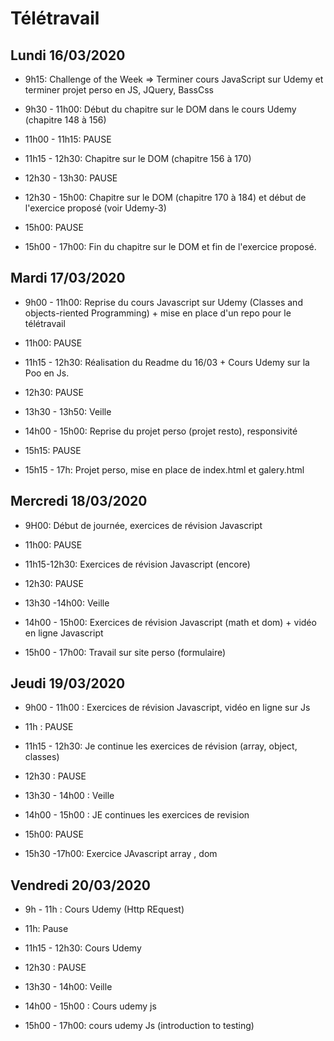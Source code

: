 # Télétravail

## Lundi 16/03/2020  

- 9h15: Challenge of the Week => Terminer cours JavaScript sur Udemy et terminer projet perso en JS, JQuery, BassCss  

- 9h30 - 11h00: Début du chapitre sur le DOM dans le cours Udemy (chapitre 148 à 156)

- 11h00 - 11h15: PAUSE

- 11h15 - 12h30: Chapitre sur le DOM (chapitre 156 à 170)

- 12h30 - 13h30: PAUSE

- 12h30 - 15h00: Chapitre sur le DOM (chapitre 170 à 184) et début de l'exercice proposé (voir Udemy-3)

- 15h00: PAUSE

- 15h00 - 17h00: Fin du chapitre sur le DOM et fin de l'exercice proposé.


## Mardi 17/03/2020  

- 9h00 - 11h00: Reprise du cours Javascript sur Udemy (Classes and objects-riented Programming) + mise en place d'un repo pour le télétravail  

- 11h00: PAUSE

- 11h15 - 12h30: Réalisation du Readme du 16/03 + Cours Udemy sur la Poo en Js.

- 12h30: PAUSE

- 13h30 - 13h50: Veille

- 14h00 - 15h00: Reprise du projet perso (projet resto), responsivité

- 15h15: PAUSE

- 15h15 - 17h: Projet perso, mise en place de index.html et galery.html  


## Mercredi 18/03/2020  

- 9H00: Début de journée, exercices de révision Javascript  

- 11h00: PAUSE  

- 11h15-12h30: Exercices de révision Javascript (encore)

- 12h30: PAUSE

- 13h30 -14h00: Veille

- 14h00 - 15h00: Exercices de révision Javascript (math et dom) + vidéo en ligne Javascript

- 15h00 - 17h00: Travail sur site perso (formulaire)


## Jeudi 19/03/2020

- 9h00 - 11h00 : Exercices de révision Javascript, vidéo en ligne sur Js

- 11h : PAUSE

- 11h15 - 12h30: Je continue les exercices de révision (array, object, classes)

- 12h30 : PAUSE

- 13h30 - 14h00 : Veille

- 14h00 - 15h00 : JE continues les exercices de revision

- 15h00: PAUSE

- 15h30 -17h00: Exercice JAvascript array , dom

## Vendredi 20/03/2020

- 9h - 11h :  Cours Udemy (Http REquest)

- 11h: Pause

- 11h15 - 12h30: Cours Udemy

- 12h30 : PAUSE

- 13h30 - 14h00: Veille

- 14h00 - 15h00 : Cours udemy js 

- 15h00 - 17h00: cours udemy Js (introduction to testing)
